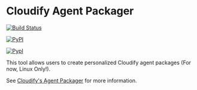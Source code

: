 # Cloudify Agent Packager

[![Build Status](https://travis-ci.org/cloudify-cosmo/cloudify-agent-packager.svg?branch=master)](https://travis-ci.org/cloudify-cosmo/cloudify-agent-packager)

[![PyPI](http://img.shields.io/pypi/dm/cloudify-agent-packager.svg)](http://img.shields.io/pypi/dm/cloudify-agent-packager.svg)

[![PypI](http://img.shields.io/pypi/v/cloudify-agent-packager.svg)](http://img.shields.io/pypi/v/cloudify-agent-packager.svg)


This tool allows users to create personalized Cloudify agent packages (For now, Linux Only!).

See [Cloudify's Agent Packager](http://getcloudify.org/guide/3.1/agents-packager.html) for more information.
